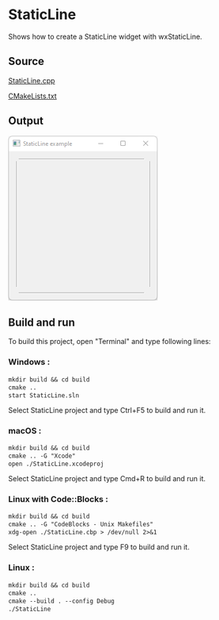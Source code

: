# StaticLine

Shows how to create a StaticLine widget with wxStaticLine.

## Source

[StaticLine.cpp](StaticLine.cpp)

[CMakeLists.txt](CMakeLists.txt)

## Output

![output](../../../docs/Pictures/StaticLine.png)

## Build and run

To build this project, open "Terminal" and type following lines:

### Windows :

``` shell
mkdir build && cd build
cmake .. 
start StaticLine.sln
```

Select StaticLine project and type Ctrl+F5 to build and run it.

### macOS :

``` shell
mkdir build && cd build
cmake .. -G "Xcode"
open ./StaticLine.xcodeproj
```

Select StaticLine project and type Cmd+R to build and run it.

### Linux with Code::Blocks :

``` shell
mkdir build && cd build
cmake .. -G "CodeBlocks - Unix Makefiles"
xdg-open ./StaticLine.cbp > /dev/null 2>&1
```

Select StaticLine project and type F9 to build and run it.

### Linux :

``` shell
mkdir build && cd build
cmake .. 
cmake --build . --config Debug
./StaticLine
```
